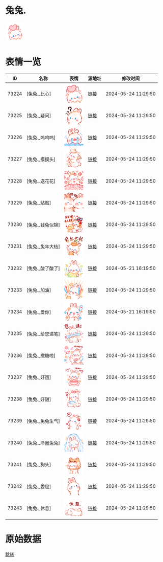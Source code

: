 # 兔兔.

<img src="./cover.png" height="60" alt="cover" />

# 表情一览

|ID|名称|表情|源地址|修改时间|
|----|----|----|----|----|
|73224|[兔兔._比心]|<img src="./pic/073224_%5B兔兔._比心%5D.png" height="60" alt="比心"/>|[链接](https://i0.hdslb.com/bfs/garb/50334a6417b3fd827a4c5033d3f0151e3e1c3b14.png)|2024-05-24 11:29:50|
|73225|[兔兔._疑问]|<img src="./pic/073225_%5B兔兔._疑问%5D.png" height="60" alt="疑问"/>|[链接](https://i0.hdslb.com/bfs/garb/4ed11ef2df61ddee2c2c528ae433f224c22904e4.png)|2024-05-24 11:29:50|
|73226|[兔兔._呜呜呜]|<img src="./pic/073226_%5B兔兔._呜呜呜%5D.png" height="60" alt="呜呜呜"/>|[链接](https://i0.hdslb.com/bfs/garb/af806a81e5890a2ac4fec91dbd5d8298dd4bab83.png)|2024-05-24 11:29:50|
|73227|[兔兔._摸摸头]|<img src="./pic/073227_%5B兔兔._摸摸头%5D.png" height="60" alt="摸摸头"/>|[链接](https://i0.hdslb.com/bfs/garb/ba8ce7c46508aa5434111d126390afaa2c4e0947.png)|2024-05-24 11:29:50|
|73228|[兔兔._送花花]|<img src="./pic/073228_%5B兔兔._送花花%5D.png" height="60" alt="送花花"/>|[链接](https://i0.hdslb.com/bfs/garb/06b1b522efbdb710c6e2c347c054e88c926caccc.png)|2024-05-24 11:29:50|
|73229|[兔兔._贴贴]|<img src="./pic/073229_%5B兔兔._贴贴%5D.png" height="60" alt="贴贴"/>|[链接](https://i0.hdslb.com/bfs/garb/ff647110128758d159614a00d38458ed2904bde4.png)|2024-05-24 11:29:50|
|73230|[兔兔._钱兔似锦]|<img src="./pic/073230_%5B兔兔._钱兔似锦%5D.png" height="60" alt="钱兔似锦"/>|[链接](https://i0.hdslb.com/bfs/garb/c5651c5e8a7371a8783c27a481c06d9c1c210a25.png)|2024-05-24 11:29:50|
|73231|[兔兔._兔年大桔]|<img src="./pic/073231_%5B兔兔._兔年大桔%5D.png" height="60" alt="兔年大桔"/>|[链接](https://i0.hdslb.com/bfs/garb/885eee5393d9280b489d38630328dc2e56ad6f81.png)|2024-05-24 11:29:50|
|73232|[兔兔._酸了酸了]|<img src="./pic/073232_%5B兔兔._酸了酸了%5D.png" height="60" alt="酸了酸了"/>|[链接](https://i0.hdslb.com/bfs/garb/776c476f16cab37a9fb299a43bace611e7f63521.png)|2024-05-21 16:19:50|
|73233|[兔兔._加油]|<img src="./pic/073233_%5B兔兔._加油%5D.png" height="60" alt="加油"/>|[链接](https://i0.hdslb.com/bfs/garb/8080c01fa3c225d056ab502084d92cfd613e776b.png)|2024-05-24 11:29:50|
|73234|[兔兔._爱你]|<img src="./pic/073234_%5B兔兔._爱你%5D.png" height="60" alt="爱你"/>|[链接](https://i0.hdslb.com/bfs/garb/bf1f5e52c4defb4c5877c922ddb3f272d6e78c21.png)|2024-05-21 16:19:50|
|73235|[兔兔._给您递笔]|<img src="./pic/073235_%5B兔兔._给您递笔%5D.png" height="60" alt="给您递笔"/>|[链接](https://i0.hdslb.com/bfs/garb/c2e46dd18ad7b977a7dc9ab8f12f0f24de9ab948.png)|2024-05-24 11:29:50|
|73236|[兔兔._撒糖啦]|<img src="./pic/073236_%5B兔兔._撒糖啦%5D.png" height="60" alt="撒糖啦"/>|[链接](https://i0.hdslb.com/bfs/garb/682feb2743ec8c6f8b4241ad46ecff3cda930c8a.png)|2024-05-24 11:29:50|
|73237|[兔兔._好饿]|<img src="./pic/073237_%5B兔兔._好饿%5D.png" height="60" alt="好饿"/>|[链接](https://i0.hdslb.com/bfs/garb/6805d609c5e9885e80499473e68c219dda35afc2.png)|2024-05-24 11:29:50|
|73238|[兔兔._好甜]|<img src="./pic/073238_%5B兔兔._好甜%5D.png" height="60" alt="好甜"/>|[链接](https://i0.hdslb.com/bfs/garb/5bdf50cda00c9422945e1f65b6f44549058595c2.png)|2024-05-24 11:29:50|
|73239|[兔兔._兔兔生气]|<img src="./pic/073239_%5B兔兔._兔兔生气%5D.png" height="60" alt="兔兔生气"/>|[链接](https://i0.hdslb.com/bfs/garb/c49c7f33720e056106a54d8174f223bdba915105.png)|2024-05-24 11:29:50|
|73240|[兔兔._冷圈兔兔]|<img src="./pic/073240_%5B兔兔._冷圈兔兔%5D.png" height="60" alt="冷圈兔兔"/>|[链接](https://i0.hdslb.com/bfs/garb/b6eff4f142f62901bbfb3c548aefdd8fe8c7f4f3.png)|2024-05-24 11:29:50|
|73241|[兔兔._狗头]|<img src="./pic/073241_%5B兔兔._狗头%5D.png" height="60" alt="狗头"/>|[链接](https://i0.hdslb.com/bfs/garb/aea9fd3af1a0fc4629e355ff9cc7ec360d43ee5d.png)|2024-05-24 11:29:50|
|73242|[兔兔._委屈]|<img src="./pic/073242_%5B兔兔._委屈%5D.png" height="60" alt="委屈"/>|[链接](https://i0.hdslb.com/bfs/garb/028d2e4eea9adb2df935f3e6897b1a914e45b1e0.png)|2024-05-24 11:29:50|
|73243|[兔兔._休息]|<img src="./pic/073243_%5B兔兔._休息%5D.png" height="60" alt="休息"/>|[链接](https://i0.hdslb.com/bfs/garb/2262190f78f7db210eb9f173001ee4ee00e9a305.png)|2024-05-24 11:29:50|

# 原始数据

[跳转](./raw.json)

